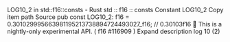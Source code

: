 LOG10_2 in std::f16::consts - Rust
std
::
f16
::
consts
Constant
LOG10_2
Copy item path
Source
pub const LOG10_2:
f16
= 0.301029995663981195213738894724493027_f16; // 0.30103f16
🔬
This is a nightly-only experimental API. (
f16
#116909
)
Expand description
log
10
(2)